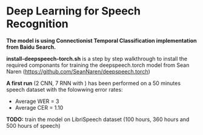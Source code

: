 # Deep Learning for Speech Recognition

**The model is using Connectionist Temporal Classification implementation from Baidu Search.**

**install-deepspeech-torch.sh** is a step by step walkthrough to install the required componants for training the deepspeech.torch model from Sean Naren (https://github.com/SeanNaren/deepspeech.torch)

**A first run** (2 CNN, 7 RNN with ) has been performed on a 50 minutes speech dataset with the folowwing error rates:
- Average WER = 3
- Average CER = 1.10

**TODO:** train the model on LibriSpeech dataset (100 hours, 360 hours and 500 hours of speech)
